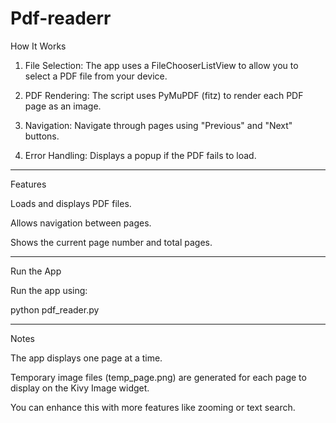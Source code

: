 # Pdf-readerr
How It Works

1. File Selection: The app uses a FileChooserListView to allow you to select a PDF file from your device.


2. PDF Rendering: The script uses PyMuPDF (fitz) to render each PDF page as an image.


3. Navigation: Navigate through pages using "Previous" and "Next" buttons.


4. Error Handling: Displays a popup if the PDF fails to load.




---

Features

Loads and displays PDF files.

Allows navigation between pages.

Shows the current page number and total pages.



---

Run the App

Run the app using:

python pdf_reader.py


---

Notes

The app displays one page at a time.

Temporary image files (temp_page.png) are generated for each page to display on the Kivy Image widget.

You can enhance this with more features like zooming or text search.
